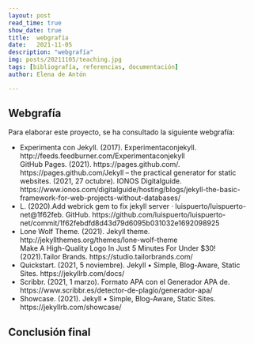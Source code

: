 ```yaml
---
layout: post
read_time: true
show_date: true
title:  webgrafía
date:   2021-11-05
description: "webgrafía"
img: posts/20211105/teaching.jpg
tags: [bibliografía, referencias, documentación]
author: Elena de Antón

---
```


## Webgrafía
Para elaborar este proyecto, se ha consultado la siguiente webgrafía:

<ul><li>Experimenta con Jekyll. (2017). Experimentaconjekyll. http://feeds.feedburner.com/Experimentaconjekyll</li><span<li>GitHub Pages. (2021). https://pages.github.com/. https://pages.github.com/</li><Add>Jekyll – the practical generator for static websites. (2021, 27 octubre). IONOS Digitalguide. https://www.ionos.com/digitalguide/hosting/blogs/jekyll-the-basic-framework-for-web-projects-without-databases/</li><li>L. (2020).Add webrick gem to fix jekyll server · luispuerto/luispuerto-net@1f62feb. GitHub. https://github.com/luispuerto/luispuerto-net/commit/1f62febdfd8d43d79d6095b031032e1692098925</li><li>Lone Wolf Theme. (2021). Jekyll theme. http://jekyllthemes.org/themes/lone-wolf-theme</li><Tailor>Make A High-Quality Logo In Just 5 Minutes For Under $30! (2021).Tailor Brands. https://studio.tailorbrands.com/</li><li>Quickstart. (2021, 5 noviembre). Jekyll • Simple, Blog-Aware, Static Sites. https://jekyllrb.com/docs/</li><li>Scribbr. (2021, 1 marzo). Formato APA con el Generador APA de. https://www.scribbr.es/detector-de-plagio/generador-apa/</li><li>Showcase. (2021). Jekyll • Simple, Blog-Aware, Static Sites. https://jekyllrb.com/showcase/</li></ul>


## Conclusión final


